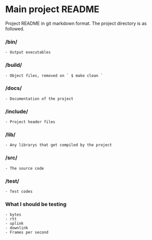 Main project README
======

Project README in git markdown format.
The project directory is as followed.

### /bin/
	- Output executables

### /build/
	- Object files, removed on ` $ make clean ` 

### /docs/
	- Documentation of the project

### /include/
	- Project header files

### /lib/
	- Any librarys that get compiled by the project

### /src/
	- The source code

### /test/
	- Test codes

### What I should be testing
	- bytes
	- rtt
	- uplink
	- downlink
	- Frames per second

